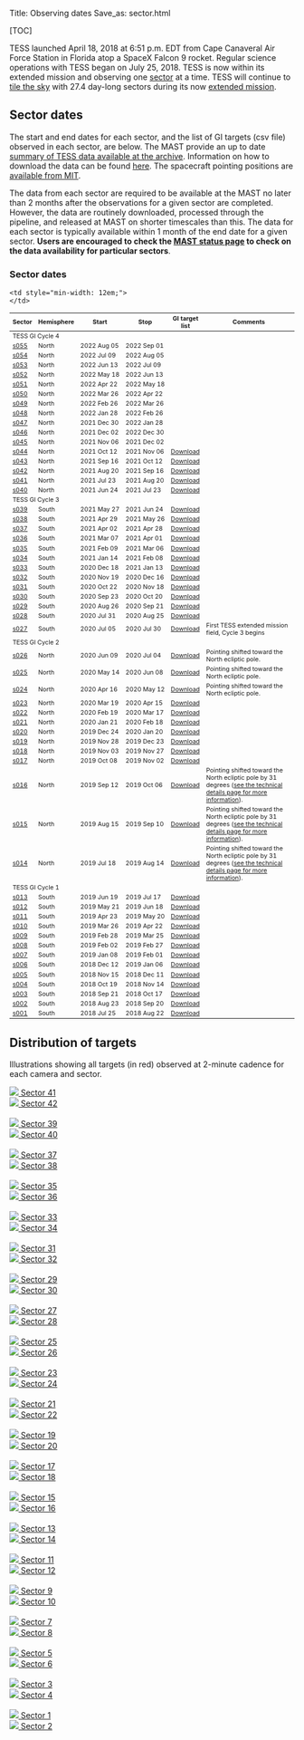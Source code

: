 Title: Observing dates
Save_as: sector.html

[TOC]

TESS launched April 18, 2018 at 6:51 p.m. EDT from Cape Canaveral Air Force Station in Florida atop a SpaceX Falcon 9 rocket. Regular science operations with TESS began on July 25, 2018. TESS is now within its extended mission and observing one [sector](primary.html#sky-coverage) at a time. TESS will continue to [tile the sky](extended.html#observing-strategy) with 27.4 day-long sectors during its now [extended mission](extended.html).

## Sector dates

The start and end dates for each sector, and the list of GI targets (csv file) observed in each sector, are below. The MAST provide an up to date [summary of TESS data available at the archive](https://outerspace.stsci.edu/display/TESS/TESS+Holdings+Available+by+MAST+Service).
Information on how to download the data can be found [here](data-access.html). The spacecraft pointing positions are [available from MIT](https://tess.mit.edu/observations/).

The data from each sector are required to be available at the MAST no later than 2 months after the observations for a given sector are completed. However, the data are routinely downloaded, processed through the pipeline, and released at MAST on shorter timescales than this. The data for each sector is typically available within 1 month of the end date for a given sector. <b>Users are encouraged to check the [MAST status page](https://outerspace.stsci.edu/display/TESS/TESS+Holdings+Available+by+MAST+Service) to check on the data availability for particular sectors</b>.

<div class="panel panel-primary">
  <div class="panel-heading">
    <h3 class="panel-title">Sector dates</h3>
  </div>
  <div class="panel-body">

  <table class="table table-striped table-hover" style="font-size: 0.77em;">
  <thead>
    <tr>
      <th style="vertical-align: middle;">Sector</th>
      <th style="vertical-align: middle;">Hemisphere</th>
      <th style="vertical-align: middle;">Start</th>
      <th style="vertical-align: middle;">Stop</th>
      <th style="vertical-align: middle;">GI target list</th>
      <!-- <th style="vertical-align: middle;" class="text-center">Release<br>notes</th> -->
      <th style="vertical-align: middle;">Comments</th>
    </tr>
  </thead>
 <tr>
  <td colspan="6">TESS GI Cycle 4</td>
 </tr>

 <tr>
    <td><a href="#s055">s055</a></td>
    <td>North</td>
    <td>2022&nbsp;Aug&nbsp;05</td>
    <td>2022&nbsp;Sep&nbsp;01</td>
    <td></td>
    <td style="min-width: 12em;">
    </td>
  </tr>

 <tr>
    <td><a href="#s054">s054</a></td>
    <td>North</td>
    <td>2022&nbsp;Jul&nbsp;09</td>
    <td>2022&nbsp;Aug&nbsp;05</td>
    <td></td>
    <td style="min-width: 12em;">
    </td>
  </tr>

 <tr>
    <td><a href="#s053">s053</a></td>
    <td>North</td>
    <td>2022&nbsp;Jun&nbsp;13</td>
    <td>2022&nbsp;Jul&nbsp;09</td>
    <td></td>
    <td style="min-width: 12em;">
    </td>
  </tr>

 <tr>
    <td><a href="#s052">s052</a></td>
    <td>North</td>
    <td>2022&nbsp;May&nbsp;18</td>
    <td>2022&nbsp;Jun&nbsp;13</td>
    <td></td>
    <td style="min-width: 12em;">
    </td>
  </tr>

 <tr>
    <td><a href="#s051">s051</a></td>
    <td>North</td>
    <td>2022&nbsp;Apr&nbsp;22</td>
    <td>2022&nbsp;May&nbsp;18</td>
    <td></td>
    <td style="min-width: 12em;">
    </td>
  </tr>


 <tr>
    <td><a href="#s050">s050</a></td>
    <td>North</td>
    <td>2022&nbsp;Mar&nbsp;26</td>
    <td>2022&nbsp;Apr&nbsp;22</td>
    <td></td>
    <td style="min-width: 12em;">
    </td>
  </tr>

 <tr>
    <td><a href="#s049">s049</a></td>
    <td>North</td>
    <td>2022&nbsp;Feb&nbsp;26</td>
    <td>2022&nbsp;Mar&nbsp;26</td>
    <td></td>
    <td style="min-width: 12em;">
    </td>
  </tr>
  
 <tr>
    <td><a href="#s048">s048</a></td>
    <td>North</td>
    <td>2022&nbsp;Jan&nbsp;28</td>
    <td>2022&nbsp;Feb&nbsp;26</td>
    <td></td>
    <td style="min-width: 12em;">
    </td>
  </tr>

 <tr>
    <td><a href="#s047">s047</a></td>
    <td>North</td>
    <td>2021&nbsp;Dec&nbsp;30</td>
    <td>2022&nbsp;Jan&nbsp;28</td>
    <td></td>
    <td style="min-width: 12em;">
    </td>
  </tr>

 <tr>
    <td><a href="#s046">s046</a></td>
    <td>North</td>
    <td>2021&nbsp;Dec&nbsp;02</td>
    <td>2022&nbsp;Dec&nbsp;30</td>
    <td></td>
    <td style="min-width: 12em;">
    </td>
  </tr>
  
 <tr>
    <td><a href="#s045">s045</a></td>
    <td>North</td>
    <td>2021&nbsp;Nov&nbsp;06</td>
    <td>2021&nbsp;Dec&nbsp;02</td>
    <td></td>
    <td style="min-width: 12em;">
    </td>
  </tr>

 <tr>
    <td><a href="#s044">s044</a></td>
    <td>North</td>
    <td>2021&nbsp;Oct&nbsp;12</td>
    <td>2021&nbsp;Nov&nbsp;06</td>
    <td><a href='data/target_lists/sector044_targets_lists/GI_S044.csv'>Download</td>
    <td style="min-width: 12em;">
    </td>
  </tr>

 <tr>
    <td><a href="#s043">s043</a></td>
    <td>North</td>
    <td>2021&nbsp;Sep&nbsp;16</td>
    <td>2021&nbsp;Oct&nbsp;12</td>
    <td><a href='data/target_lists/sector043_targets_lists/GI_S043.csv'>Download</td>
    <td style="min-width: 12em;">
    </td>
  </tr>

 <tr>
    <td><a href="#s042">s042</a></td>
    <td>North</td>
    <td>2021&nbsp;Aug&nbsp;20</td>
    <td>2021&nbsp;Sep&nbsp;16</td>
    <td><a href='data/target_lists/sector042_targets_lists/GI_S042.csv'>Download</a></td>
    <td style="min-width: 12em;">
    </td>
  </tr>

 <tr>
    <td><a href="#s041">s041</a></td>
    <td>North</td>
    <td>2021&nbsp;Jul&nbsp;23</td>
    <td>2021&nbsp;Aug&nbsp;20</td>
    <td><a href='data/target_lists/sector041_targets_lists/GI_S041.csv'>Download</a></td>
    <td style="min-width: 12em;">
    </td>
  </tr>


 <tr>
    <td><a href="#s040">s040</a></td>
    <td>North</td>
    <td>2021&nbsp;Jun&nbsp;24</td>
    <td>2021&nbsp;Jul&nbsp;23</td>
    <td><a href='data/target_lists/sector040_targets_lists/GI_S040.csv'>Download</a></td>
    <td style="min-width: 12em;">
    </td>
  </tr>


  <tr>
  <td colspan="6">TESS GI Cycle 3</td>
  </tr>

 <tr>
    <td><a href="#s039">s039</a></td>
    <td>South</td>
    <td>2021&nbsp;May&nbsp;27</td>
    <td>2021&nbsp;Jun&nbsp;24</td>
    <td><a href='data/target_lists/sector039_targets_lists/GI_S039.csv'>Download</a></td>
    <td style="min-width: 12em;">
    </td>
  </tr>

  <tr>
    <td><a href="#s038">s038</a></td>
    <td>South</td>
    <td>2021&nbsp;Apr&nbsp;29</td>
    <td>2021&nbsp;May&nbsp;26</td>
    <td><a href='data/target_lists/sector038_targets_lists/GI_S038.csv'>Download</a></td>
    <td style="min-width: 12em;">
    </td>
  </tr>

  <tr>
    <td><a href="#s037">s037</a></td>
    <td>South</td>
    <td>2021&nbsp;Apr&nbsp;02</td>
    <td>2021&nbsp;Apr&nbsp;28</td>
    <td><a href='data/target_lists/sector037_targets_lists/GI_S037.csv'>Download</a></td>
    <td style="min-width: 12em;">
    </td>
  </tr>

  <tr>
    <td><a href="#s036">s036</a></td>
    <td>South</td>
    <td>2021&nbsp;Mar&nbsp;07</td>
    <td>2021&nbsp;Apr&nbsp;01</td>
    <td><a href='data/target_lists/sector036_targets_lists/GI_S036.csv'>Download</a></td>
    <td style="min-width: 12em;">
    </td>
  </tr>

  <tr>
    <td><a href="#s035">s035</a></td>
    <td>South</td>
    <td>2021&nbsp;Feb&nbsp;09</td>
    <td>2021&nbsp;Mar&nbsp;06</td>
    <td><a href='data/target_lists/sector035_targets_lists/GI_S035.csv'>Download</a></td>
    <td style="min-width: 12em;">
    </td>
  </tr>

  <tr>
    <td><a href="#s034">s034</a></td>
    <td>South</td>
    <td>2021&nbsp;Jan&nbsp;14</td>
    <td>2021&nbsp;Feb&nbsp;08</td>
    <td><a href='data/target_lists/sector034_targets_lists/GI_S034.csv'>Download</a></td>
    <td style="min-width: 12em;">
    </td>
  </tr>

  <tr>
    <td><a href="#s033">s033</a></td>
    <td>South</td>
    <td>2020&nbsp;Dec&nbsp;18</td>
    <td>2021&nbsp;Jan&nbsp;13</td>
    <td><a href='data/target_lists/sector033_targets_lists/GI_S033.csv'>Download</a></td>
    <td style="min-width: 12em;">
    </td>
  </tr>

  <tr>
    <td><a href="#s032">s032</a></td>
    <td>South</td>
    <td>2020&nbsp;Nov&nbsp;19</td>
    <td>2020&nbsp;Dec&nbsp;16</td>
    <td><a href='data/target_lists/sector032_targets_lists/GI_S032.csv'>Download</a></td>
    <td style="min-width: 12em;">
    </td>
  </tr>

  <tr>
    <td><a href="#s031">s031</a></td>
    <td>South</td>
    <td>2020&nbsp;Oct&nbsp;22</td>
    <td>2020&nbsp;Nov&nbsp;18</td>
    <td><a href='data/target_lists/sector031_targets_lists/GI_S031.csv'>Download</a></td>
    <td style="min-width: 12em;">
    </td>
  </tr>

  <tr>
    <td><a href="#s030">s030</a></td>
    <td>South</td>
    <td>2020&nbsp;Sep&nbsp;23</td>
    <td>2020&nbsp;Oct&nbsp;20</td>
    <td><a href='data/target_lists/sector030_targets_lists/GI_S030.csv'>Download</a></td>
    <td style="min-width: 12em;">
    </td>
  </tr>

  <tr>
    <td><a href="#s029">s029</a></td>
    <td>South</td>
    <td>2020&nbsp;Aug&nbsp;26</td>
    <td>2020&nbsp;Sep&nbsp;21</td>
    <td><a href='data/target_lists/sector029_targets_lists/GI_S029.csv'>Download</a></td>
    <td style="min-width: 12em;">
    </td>
  </tr>

  <tr>
    <td><a href="#s028">s028</a></td>
    <td>South</td>
    <td>2020&nbsp;Jul&nbsp;31</td>
    <td>2020&nbsp;Aug&nbsp;25</td>
    <td><a href='data/target_lists/sector028_targets_lists/GI_S028.csv'>Download</a></td>
    <td style="min-width: 12em;">
    </td>
  </tr>

  <tr>
    <td><a href="#s027">s027</a></td>
    <td>South</td>
    <td>2020&nbsp;Jul&nbsp;05</td>
    <td>2020&nbsp;Jul&nbsp;30</td>
    <td><a href='data/target_lists/sector027_targets_lists/GI_S027.csv'>Download</a></td>
    <td style="min-width: 12em;">
      First TESS extended mission field, Cycle 3 begins
    </td>
  </tr>
 <tr>
  <td colspan="6">TESS GI Cycle 2</td>
 </tr>
  <tr>
    <td><a href="#s026">s026</a></td>
    <td>North</td>
    <td>2020&nbsp;Jun&nbsp;09</td>
    <td>2020&nbsp;Jul&nbsp;04</td>
    <td><a href='data/target_lists/sector026_targets_lists/GI_S026.csv'>Download</a></td>
    <td style="min-width: 12em;">Pointing shifted toward the North ecliptic pole.
    </td>
  </tr>

  <tr>
    <td><a href="#s025">s025</a></td>
    <td>North</td>
    <td>2020&nbsp;May&nbsp;14</td>
    <td>2020&nbsp;Jun&nbsp;08</td>
    <td><a href='data/target_lists/sector025_targets_lists/GI_S025.csv'>Download</a></td>
    <td style="min-width: 12em;">Pointing shifted toward the North ecliptic pole.
    </td>
  </tr>

  <tr>
    <td><a href="#s024">s024</a></td>
    <td>North</td>
    <td>2020&nbsp;Apr&nbsp;16</td>
    <td>2020&nbsp;May&nbsp;12</td>
    <td><a href='data/target_lists/sector024_targets_lists/GI_S024.csv'>Download</a></td>
    <td style="min-width: 12em;">Pointing shifted toward the North ecliptic pole.
    </td>
  </tr>

  <tr>
    <td><a href="#s023">s023</a></td>
    <td>North</td>
    <td>2020&nbsp;Mar&nbsp;19</td>
    <td>2020&nbsp;Apr&nbsp;15</td>
    <td><a href='data/target_lists/sector023_targets_lists/GI_S023.csv'>Download</a></td>
    <td style="min-width: 12em;">
    </td>
  </tr>

  <tr>
    <td><a href="#s022">s022</a></td>
    <td>North</td>
    <td>2020&nbsp;Feb&nbsp;19</td>
    <td>2020&nbsp;Mar&nbsp;17</td>
    <td><a href='data/target_lists/sector022_targets_lists/GI_S022.csv'>Download</a></td>
    <td style="min-width: 12em;">
    </td>
  </tr>

  <tr>
    <td><a href="#s021">s021</a></td>
    <td>North</td>
    <td>2020&nbsp;Jan&nbsp;21</td>
    <td>2020&nbsp;Feb&nbsp;18</td>
    <td><a href='data/target_lists/sector021_targets_lists/GI_S021.csv'>Download</a></td>
    <td style="min-width: 12em;">
    </td>
  </tr>

  <tr>
    <td><a href="#s020">s020</a></td>
    <td>North</td>
    <td>2019&nbsp;Dec&nbsp;24</td>
    <td>2020&nbsp;Jan&nbsp;20</td>
    <td><a href='data/target_lists/sector020_targets_lists/GI_S020.csv'>Download</a></td>
    <td style="min-width: 12em;">
    </td>
  </tr>

  <tr>
    <td><a href="#s019">s019</a></td>
    <td>North</td>
    <td>2019&nbsp;Nov&nbsp;28</td>
    <td>2019&nbsp;Dec&nbsp;23</td>
    <td><a href='data/target_lists/sector019_targets_lists/GI_S019.csv'>Download</a></td>
    <td style="min-width: 12em;">
    </td>
  </tr>

  <tr>
    <td><a href="#s018">s018</a></td>
    <td>North</td>
    <td>2019&nbsp;Nov&nbsp;03</td>
    <td>2019&nbsp;Nov&nbsp;27</td>
    <td><a href='data/target_lists/sector018_targets_lists/GI_S018.csv'>Download</a></td>
    <td style="min-width: 12em;">
    </td>
  </tr>

  <tr>
    <td><a href="#s017">s017</a></td>
    <td>North</td>
    <td>2019&nbsp;Oct&nbsp;08</td>
    <td>2019&nbsp;Nov&nbsp;02</td>
    <td><a href='data/target_lists/sector017_targets_lists/GI_S017.csv'>Download</a></td>
    <td style="min-width: 12em;">
    </td>
  </tr>

  <tr>
    <td><a href="#s016">s016</a></td>
    <td>North</td>
    <td>2019&nbsp;Sep&nbsp;12</td>
    <td>2019&nbsp;Oct&nbsp;06</td>
    <td><a href='data/target_lists/sector016_targets_lists/GI_S016.csv'>Download</a></td>
    <td style="min-width: 12em;">Pointing shifted toward the North ecliptic pole by 31 degrees (<a
    href=observing-technical.html>see the technical details page for more information</a>).
    </td>
  </tr>

  <tr>
    <td><a href="#s015">s015</a></td>
    <td>North</td>
    <td>2019&nbsp;Aug&nbsp;15</td>
    <td>2019&nbsp;Sep&nbsp;10</td>
    <td><a href='data/target_lists/sector015_targets_lists/GI_S015.csv'>Download</a></td>
    <td style="min-width: 12em;">Pointing shifted toward the North ecliptic pole by 31 degrees (<a
    href=observing-technical.html>see the technical details page for more information</a>).
    </td>
  </tr>

  <tr>
    <td><a href="#s014">s014</a></td>
    <td>North</td>
    <td>2019&nbsp;Jul&nbsp;18</td>
    <td>2019&nbsp;Aug&nbsp;14</td>
    <td><a href='data/target_lists/sector014_targets_lists/GI_S014.csv'>Download</a></td>
    <td style="min-width: 12em;">Pointing shifted toward the North ecliptic pole by 31 degrees (<a
    href=observing-technical.html>see the technical details page for more information</a>).
    </td>
  </tr>

 <tr>
  <td colspan="6">TESS GI Cycle 1</td>
 </tr>

  <tr>
    <td><a href="#s013">s013</a></td>
    <td>South</td>
    <td>2019&nbsp;Jun&nbsp;19</td>
    <td>2019&nbsp;Jul&nbsp;17</td>
    <td><a href='data/target_lists/sector013_targets_lists/GI_S013.csv'>Download</a></td>
    <td style="min-width: 12em;">
    </td>
  </tr>

  <tr>
    <td><a href="#s012">s012</a></td>
    <td>South</td>
    <td>2019&nbsp;May&nbsp;21</td>
    <td>2019&nbsp;Jun&nbsp;18</td>
    <td><a href='data/target_lists/sector012_targets_lists/GI_S012.csv'>Download</a></td>
    <td style="min-width: 12em;">
    </td>
  </tr>

  <tr>
    <td><a href="#s011">s011</a></td>
    <td>South</td>
    <td>2019&nbsp;Apr&nbsp;23</td>
    <td>2019&nbsp;May&nbsp;20</td>
    <td><a href='data/target_lists/sector011_targets_lists/GI_S011.csv'>Download</a></td>
    <td style="min-width: 12em;">
    </td>
  </tr>

  <tr>
    <td><a href="#s010">s010</a></td>
    <td>South</td>
    <td>2019&nbsp;Mar&nbsp;26</td>
    <td>2019&nbsp;Apr&nbsp;22</td>
    <td><a href='data/target_lists/sector010_targets_lists/GI_S010.csv'>Download</a></td>
    <td style="min-width: 12em;">
    </td>
  </tr>

  <tr>
    <td><a href="#s009">s009</a></td>
    <td>South</td>
    <td>2019&nbsp;Feb&nbsp;28</td>
    <td>2019&nbsp;Mar&nbsp;25</td>
    <td><a href='data/target_lists/sector009_targets_lists/GI_S009.csv'>Download</a></td>

    <td style="min-width: 12em;">
    </td>
  </tr>

  <tr>
    <td><a href="#s008">s008</a></td>
    <td>South</td>
    <td>2019&nbsp;Feb&nbsp;02</td>
    <td>2019&nbsp;Feb&nbsp;27</td>
    <td><a href='data/target_lists/sector008_targets_lists/GI_S008.csv'>Download</a></td>
    <td style="min-width: 12em;">
    </td>
  </tr>

  <tr>
    <td><a href="#s007">s007</a></td>
    <td>South</td>
    <td>2019&nbsp;Jan&nbsp;08</td>
    <td>2019&nbsp;Feb&nbsp;01</td>
    <td><a href='data/target_lists/sector007_targets_lists/GI_S007.csv'>Download</a></td>
    <td style="min-width: 12em;">
    </td>
  </tr>

  <tr>
    <td><a href="#s006">s006</a></td>
    <td>South</td>
    <td>2018&nbsp;Dec&nbsp;12</td>
    <td>2019&nbsp;Jan&nbsp;06</td>
    <td><a href='data/target_lists/sector006_targets_lists/GI_S006.csv'>Download</a></td>
    <td style="min-width: 12em;">
    </td>
  </tr>

  <tr>
    <td><a href="#s005">s005</a></td>
    <td>South</td>
    <td>2018&nbsp;Nov&nbsp;15</td>
    <td>2018&nbsp;Dec&nbsp;11</td>
    <td><a href='data/target_lists/sector005_targets_lists/GI_S005.csv'>Download</a></td>
    <td style="min-width: 12em;">
    </td>
  </tr>

  <tr>
    <td><a href="#s004">s004</a></td>
    <td>South</td>
    <td>2018&nbsp;Oct&nbsp;19</td>
    <td>2018&nbsp;Nov&nbsp;14</td>
    <td><a href='data/target_lists/sector004_targets_lists/GI_S004.csv'>Download</a></td>
    <td style="min-width: 12em;">
    </td>
  </tr>

  <tr>
    <td><a href="#s003">s003</a></td>
    <td>South</td>
    <td>2018&nbsp;Sep&nbsp;21</td>
    <td>2018&nbsp;Oct&nbsp;17</td>
    <td><a href='data/target_lists/sector003_targets_lists/GI_S003.csv'>Download</a></td>
    <td style="min-width: 12em;">
    </td>
  </tr>

  <tr>
    <td><a href="#s002">s002</a></td>
    <td>South</td>
    <td>2018&nbsp;Aug&nbsp;23</td>
    <td>2018&nbsp;Sep&nbsp;20</td>
    <td><a href='data/target_lists/sector002_targets_lists/GI_S002.csv'>Download</a></td>
    <td style="min-width: 12em;"></td>
  </tr>

  <tr>
    <td><a href="#s001">s001</a></td>
    <td>South</td>
    <td>2018&nbsp;Jul&nbsp;25</td>
    <td>2018&nbsp;Aug&nbsp;22</td>
    <td><a href='data/target_lists/sector001_targets_lists/GI_S001.csv'>Download</a></td>
    <td style="min-width: 12em;"></td>
  </tr>

  </table>
</div>
</div>


## Distribution of targets 
Illustrations showing all targets (in red) observed at 2-minute
cadence for each camera and sector.

<div class="row">
    <div class="col-md-6 text-center">
      <a href="images/sector-plots/sector-plots.041.jpeg">
        <img id="s041" src="images/sector-plots/sector-plots.041.jpeg" class="img-responsive">
        Sector 41
      </a>
    </div>
    <div class="col-md-6 text-center">
      <a href="images/sector-plots/sector-plots.042.jpeg">
        <img id="s042" src="images/sector-plots/sector-plots.042.jpeg" class="img-responsive">
        Sector 42
      </a>
    </div>
</div>
<br>
<div class="row">
    <div class="col-md-6 text-center">
      <a href="images/sector-plots/sector-plots.039.jpeg">
        <img id="s039" src="images/sector-plots/sector-plots.039.jpeg" class="img-responsive">
        Sector 39
      </a>
    </div>
    <div class="col-md-6 text-center">
      <a href="images/sector-plots/sector-plots.040.jpeg">
        <img id="s040" src="images/sector-plots/sector-plots.040.jpeg" class="img-responsive">
        Sector 40
      </a>
    </div>
</div>
<br>
<div class="row">
    <div class="col-md-6 text-center">
      <a href="images/sector-plots/sector-plots.037.jpeg">
        <img id="s037" src="images/sector-plots/sector-plots.037.jpeg" class="img-responsive">
        Sector 37
      </a>
    </div>
    <div class="col-md-6 text-center">
      <a href="images/sector-plots/sector-plots.038.jpeg">
        <img id="s038" src="images/sector-plots/sector-plots.038.jpeg" class="img-responsive">
        Sector 38 
      </a>
    </div>
</div>
<br>
<div class="row">
    <div class="col-md-6 text-center">
      <a href="images/sector-plots/sector-plots.035.jpeg">
        <img id="s035" src="images/sector-plots/sector-plots.035.jpeg" class="img-responsive">
        Sector 35
      </a>
    </div>
    <div class="col-md-6 text-center">
      <a href="images/sector-plots/sector-plots.036.jpeg">
        <img id="s036" src="images/sector-plots/sector-plots.036.jpeg" class="img-responsive">
        Sector 36
      </a>
    </div>
</div>
<br>
<div class="row">
    <div class="col-md-6 text-center">
      <a href="images/sector-plots/sector-plots.033.jpeg">
        <img id="s033" src="images/sector-plots/sector-plots.033.jpeg" class="img-responsive">
        Sector 33
      </a>
    </div>
    <div class="col-md-6 text-center">
      <a href="images/sector-plots/sector-plots.034.jpeg">
        <img id="s034" src="images/sector-plots/sector-plots.034.jpeg" class="img-responsive">
        Sector 34
      </a>
    </div>
</div>
<br>
<div class="row">
    <div class="col-md-6 text-center">
      <a href="images/sector-plots/sector-plots.031.jpeg">
        <img id="s031" src="images/sector-plots/sector-plots.031.jpeg" class="img-responsive">
        Sector 31
      </a>
    </div>
    <div class="col-md-6 text-center">
      <a href="images/sector-plots/sector-plots.032.jpeg">
        <img id="s032" src="images/sector-plots/sector-plots.032.jpeg" class="img-responsive">
        Sector 32
      </a>
    </div>
</div>
<br>
<div class="row">
    <div class="col-md-6 text-center">
      <a href="images/sector-plots/sector-plots.029.jpeg">
        <img id="s029" src="images/sector-plots/sector-plots.029.jpeg" class="img-responsive">
        Sector 29
      </a>
    </div>
    <div class="col-md-6 text-center">
      <a href="images/sector-plots/sector-plots.030.jpeg">
        <img id="s030" src="images/sector-plots/sector-plots.030.jpeg" class="img-responsive">
        Sector 30
      </a>
    </div>
</div>
<br>
<div class="row">
    <div class="col-md-6 text-center">
      <a href="images/sector-plots/sector-plots.027.jpeg">
        <img id="s027" src="images/sector-plots/sector-plots.027.jpeg" class="img-responsive">
        Sector 27
      </a>
    </div>
    <div class="col-md-6 text-center">
      <a href="images/sector-plots/sector-plots.028.jpeg">
        <img id="s028" src="images/sector-plots/sector-plots.028.jpeg" class="img-responsive">
        Sector 28
      </a>
    </div>
</div>
<br>
<div class="row">
    <div class="col-md-6 text-center">
      <a href="images/sector-plots/sector-plots.025.jpeg">
        <img id="s025" src="images/sector-plots/sector-plots.025.jpeg" class="img-responsive">
        Sector 25
      </a>
    </div>
    <div class="col-md-6 text-center">
      <a href="images/sector-plots/sector-plots.026.jpeg">
        <img id="s026" src="images/sector-plots/sector-plots.026.jpeg" class="img-responsive">
        Sector 26
      </a>
    </div>
</div>
<br>
<div class="row">
    <div class="col-md-6 text-center">
      <a href="images/sector-plots/sector-plots.023.jpeg">
        <img id="s023" src="images/sector-plots/sector-plots.023.jpeg" class="img-responsive">
        Sector 23
      </a>
    </div>
    <div class="col-md-6 text-center">
      <a href="images/sector-plots/sector-plots.024.jpeg">
        <img id="s024" src="images/sector-plots/sector-plots.024.jpeg" class="img-responsive">
        Sector 24
      </a>
    </div>
</div>
<br>
<div class="row">
    <div class="col-md-6 text-center">
      <a href="images/sector-plots/sector-plots.021.jpeg">
        <img id="s021" src="images/sector-plots/sector-plots.021.jpeg" class="img-responsive">
        Sector 21
      </a>
    </div>
    <div class="col-md-6 text-center">
      <a href="images/sector-plots/sector-plots.022.jpeg">
        <img id="s022" src="images/sector-plots/sector-plots.022.jpeg" class="img-responsive">
        Sector 22
      </a>
    </div>
</div>
<br>
<div class="row">
    <div class="col-md-6 text-center">
      <a href="images/sector-plots/sector-plots.019.jpeg">
        <img id="s019" src="images/sector-plots/sector-plots.019.jpeg" class="img-responsive">
        Sector 19
      </a>
    </div>
    <div class="col-md-6 text-center">
      <a href="images/sector-plots/sector-plots.020.jpeg">
        <img id="s020" src="images/sector-plots/sector-plots.020.jpeg" class="img-responsive">
        Sector 20
      </a>
    </div>
</div>
<br>
<div class="row">
    <div class="col-md-6 text-center">
      <a href="images/sector-plots/sector-plots.017.jpeg">
        <img id="s017" src="images/sector-plots/sector-plots.017.jpeg" class="img-responsive">
        Sector 17
      </a>
    </div>
    <div class="col-md-6 text-center">
      <a href="images/sector-plots/sector-plots.018.jpeg">
        <img id="s018" src="images/sector-plots/sector-plots.018.jpeg" class="img-responsive">
        Sector 18
      </a>
    </div>
</div>
<br>
<div class="row">
    <div class="col-md-6 text-center">
      <a href="images/sector-plots/sector-plots.015.jpeg">
        <img id="s015" src="images/sector-plots/sector-plots.015.jpeg" class="img-responsive">
        Sector 15
      </a>
    </div>
    <div class="col-md-6 text-center">
      <a href="images/sector-plots/sector-plots.016.jpeg">
        <img id="s016" src="images/sector-plots/sector-plots.016.jpeg" class="img-responsive">
        Sector 16
      </a>
    </div>
</div>
<br>
<div class="row">
    <div class="col-md-6 text-center">
      <a href="images/sector-plots/sector-plots.013.jpeg">
        <img id="s013" src="images/sector-plots/sector-plots.013.jpeg" class="img-responsive">
        Sector 13
      </a>
    </div>
    <div class="col-md-6 text-center">
      <a href="images/sector-plots/sector-plots.014.jpeg">
        <img id="s014" src="images/sector-plots/sector-plots.014.jpeg" class="img-responsive">
        Sector 14
      </a>
    </div>
</div>
<br>
<div class="row">
    <div class="col-md-6 text-center">
      <a href="images/sector-plots/sector-plots.011.jpeg">
        <img id="s011" src="images/sector-plots/sector-plots.011.jpeg" class="img-responsive">
        Sector 11
      </a>
    </div>
    <div class="col-md-6 text-center">
      <a href="images/sector-plots/sector-plots.012.jpeg">
        <img id="s012" src="images/sector-plots/sector-plots.012.jpeg" class="img-responsive">
        Sector 12
      </a>
    </div>
</div>
<br>
<div class="row">
    <div class="col-md-6 text-center">
      <a href="images/sector-plots/sector-plots.009.jpeg">
        <img id="s009" src="images/sector-plots/sector-plots.009.jpeg" class="img-responsive">
        Sector 9
      </a>
    </div>
    <div class="col-md-6 text-center">
      <a href="images/sector-plots/sector-plots.010.jpeg">
        <img id="s010" src="images/sector-plots/sector-plots.010.jpeg" class="img-responsive">
        Sector 10
      </a>
    </div>
</div>
<br>
<div class="row">
    <div class="col-md-6 text-center">
      <a href="images/sector-plots/sector-plots.007.jpeg">
        <img id="s007" src="images/sector-plots/sector-plots.007.jpeg" class="img-responsive">
        Sector 7
      </a>
    </div>
    <div class="col-md-6 text-center">
      <a href="images/sector-plots/sector-plots.008.jpeg">
        <img id="s008" src="images/sector-plots/sector-plots.008.jpeg" class="img-responsive">
        Sector 8
      </a>
    </div>
</div>
<br>
<div class="row">
    <div class="col-md-6 text-center">
      <a href="images/sector-plots/sector-plots.005.jpeg">
        <img id="s005" src="images/sector-plots/sector-plots.005.jpeg" class="img-responsive">
        Sector 5
      </a>
    </div>
    <div class="col-md-6 text-center">
      <a href="images/sector-plots/sector-plots.006.jpeg">
        <img id="s006" src="images/sector-plots/sector-plots.006.jpeg" class="img-responsive">
        Sector 6
      </a>
    </div>
</div>
<br>
<div class="row">
    <div class="col-md-6 text-center">
      <a href="images/sector-plots/sector-plots.003.jpeg">
        <img id="s003" src="images/sector-plots/sector-plots.003.jpeg" class="img-responsive">
        Sector 3
      </a>
    </div>
    <div class="col-md-6 text-center">
      <a href="images/sector-plots/sector-plots.004.jpeg">
        <img id="s004" src="images/sector-plots/sector-plots.004.jpeg" class="img-responsive">
        Sector 4
      </a>
    </div>
</div>
<br>
<div class="row">
    <div class="col-md-6 text-center">
      <a href="images/sector-plots/sector-plots.001.jpeg">
        <img id="s001" src="images/sector-plots/sector-plots.001.jpeg" class="img-responsive">
        Sector 1
      </a>
    </div>
    <div class="col-md-6 text-center">
      <a href="images/sector-plots/sector-plots.002.jpeg">
        <img id="s002" src="images/sector-plots/sector-plots.002.jpeg" class="img-responsive">
        Sector 2
      </a>
    </div>
</div>
<br>


